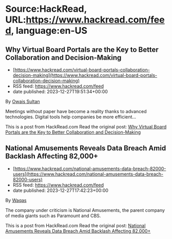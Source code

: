 # Source:HackRead, URL:https://www.hackread.com/feed, language:en-US

## Why Virtual Board Portals are the Key to Better Collaboration and Decision-Making
 - [https://www.hackread.com/virtual-board-portals-collaboration-decision-making](https://www.hackread.com/virtual-board-portals-collaboration-decision-making)
 - RSS feed: https://www.hackread.com/feed
 - date published: 2023-12-27T19:51:34+00:00

<p>By <a href="https://www.hackread.com/author/owais/" rel="nofollow">Owais Sultan</a></p>
<p>Meetings without paper have become a reality thanks to advanced technologies. Digital tools help companies be more efficient&#8230;</p>
<p>This is a post from HackRead.com Read the original post: <a href="https://www.hackread.com/virtual-board-portals-collaboration-decision-making/" rel="nofollow">Why Virtual Board Portals are the Key to Better Collaboration and Decision-Making</a></p>

## National Amusements Reveals Data Breach Amid Backlash Affecting 82,000+
 - [https://www.hackread.com/national-amusements-data-breach-82000-users](https://www.hackread.com/national-amusements-data-breach-82000-users)
 - RSS feed: https://www.hackread.com/feed
 - date published: 2023-12-27T17:42:23+00:00

<p>By <a href="https://www.hackread.com/author/hackread/" rel="nofollow">Waqas</a></p>
<p>The company under criticism is National Amusements, the parent company of media giants such as Paramount and CBS.</p>
<p>This is a post from HackRead.com Read the original post: <a href="https://www.hackread.com/national-amusements-data-breach-82000-users/" rel="nofollow">National Amusements Reveals Data Breach Amid Backlash Affecting 82,000+</a></p>

